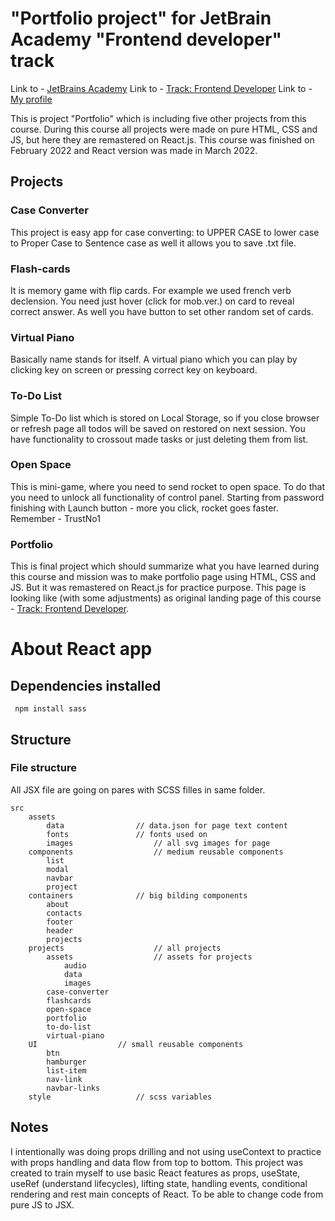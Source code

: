 # "Portfolio project" for JetBrain Academy "Frontend developer" track
Link to - [JetBrains Academy](https://www.jetbrains.com/academy/)
Link to - [Track: Frontend Developer](https://hyperskill.org/tracks/5)
Link to - [My profile](https://hyperskill.org/profile/192486091)

This is project "Portfolio" which is including five other projects from this course. During this course all projects were made on pure HTML, CSS and JS, but here they are remastered on React.js.
This course was finished on February 2022 and React version was made in March 2022.
## Projects
### Case Converter
This project is easy app for case converting:
to UPPER CASE
to lower case
to Proper Case
to Sentence case
as well it allows you to save .txt file.
### Flash-cards
It is memory game with flip cards. For example we used french verb declension. You need just hover (click for mob.ver.) on card to reveal correct answer. As well you have button to set other random set of cards.
### Virtual Piano
Basically name stands for itself. A virtual piano which you can play by clicking key on screen or pressing correct key on keyboard.
### To-Do List
Simple To-Do list which is stored on Local Storage, so if you close browser or refresh page all todos will be saved on restored on next session. You have functionality to crossout made tasks or just deleting them from list.
### Open Space
This is mini-game, where you need to send rocket to open space. To do that you need to unlock all functionality of control panel. Starting from password finishing with Launch button - more you click, rocket goes faster. 
Remember - TrustNo1
### Portfolio
This is final project which should summarize what you have learned during this course and mission was to make portfolio page using HTML, CSS and JS. But it was remastered on React.js for practice purpose. This page is looking like (with some adjustments) as original landing page of this course - [Track: Frontend Developer](https://hyperskill.org/tracks/5).
# About React app
## Dependencies installed
```
 npm install sass
```
## Structure
### File structure
All JSX file are going on pares with SCSS filles in same folder.
```
src
	assets
		data				// data.json for page text content
		fonts				// fonts used on 
		images			    	// all svg images for page
	components		        	// medium reusable components 
		list
		modal
		navbar
		project
	containers			   	// big bilding components
		about
		contacts
		footer
		header
		projects
	projects			    	// all projects
		assets			    	// assets for projects
			audio
			data
			images
		case-converter
		flashcards
		open-space
		portfolio
		to-do-list
		virtual-piano
	UI					// small reusable components
		btn
		hamburger
		list-item
		nav-link
		navbar-links
	style					// scss variables
```
## Notes
I intentionally was doing props drilling and not using useContext to practice with props handling and data flow from top to bottom.
This project was created to train myself to use basic React features as props, useState, useRef (understand lifecycles), lifting state, handling events, conditional rendering and rest main concepts of React. To be able to change code from pure JS to JSX.
